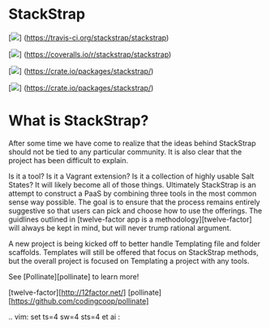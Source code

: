StackStrap
==========
[![](https://api.travis-ci.org/stackstrap/stackstrap.png?branch=master)]
(https://travis-ci.org/stackstrap/stackstrap)

[![](https://coveralls.io/repos/stackstrap/stackstrap/badge.png)]
(https://coveralls.io/r/stackstrap/stackstrap)

[![](https://pypip.in/v/stackstrap/badge.png)]
(https://crate.io/packages/stackstrap/)

[![](https://pypip.in/d/stackstrap/badge.png)]
(https://crate.io/packages/stackstrap/)

What is StackStrap?
===================
After some time we have come to realize that the ideas behind StackStrap
should not be tied to any particular community. It is also clear that
the project has been difficult to explain.

Is it a tool? Is it a Vagrant extension? Is it a collection of highly usable
Salt States? It will likely become all of those things. Ultimately StackStrap
is an attempt to construct a PaaS by combining three tools in the most common
sense way possible. The goal is to ensure that the process remains entirely
suggestive so that users can pick and choose how to use the offerings.
The guidlines outlined in [twelve-factor app is a methodology][twelve-factor]
will always be kept in mind, but will never trump rational argument.

A new project is being kicked off to better handle Templating file and folder
scaffolds. Templates will still be offered that focus on StackStrap methods,
but the overall project is focused on Templating a project with any tools.

See [Pollinate][pollinate] to learn more!

[twelve-factor][http://12factor.net/]
[pollinate][https://github.com/codingcoop/pollinate]

.. vim: set ts=4 sw=4 sts=4 et ai :
